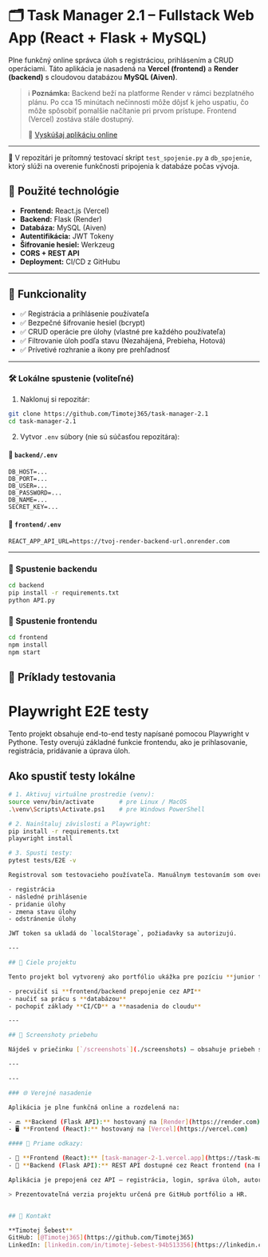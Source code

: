# 🗂️ Task Manager 2.1 – Fullstack Web App (React + Flask + MySQL)

Plne funkčný online správca úloh s registráciou, prihlásením a CRUD operáciami. Táto aplikácia je nasadená na **Vercel (frontend)** a **Render (backend)** s cloudovou databázou **MySQL (Aiven)**.

> ℹ️ **Poznámka:** Backend beží na platforme Render v rámci bezplatného plánu. Po cca 15 minútach nečinnosti môže dôjsť k jeho uspatiu, čo môže spôsobiť pomalšie načítanie pri prvom prístupe. Frontend (Vercel) zostáva stále dostupný.
> 
> 🔗 [Vyskúšaj aplikáciu online](https://task-manager-2-1.vercel.app)

---

🧪 V repozitári je prítomný testovací skript `test_spojenie.py` a `db_spojenie`, ktorý slúži na overenie funkčnosti pripojenia k databáze počas vývoja.


## 🔧 Použité technológie

- **Frontend:** React.js (Vercel)
- **Backend:** Flask (Render)
- **Databáza:** MySQL (Aiven)
- **Autentifikácia:** JWT Tokeny
- **Šifrovanie hesiel:** Werkzeug
- **CORS + REST API**
- **Deployment:** CI/CD z GitHubu

---

## 🔐 Funkcionality

- ✅ Registrácia a prihlásenie používateľa
- ✅ Bezpečné šifrovanie hesiel (bcrypt)
- ✅ CRUD operácie pre úlohy (vlastné pre každého používateľa)
- ✅ Filtrovanie úloh podľa stavu (Nezahájená, Prebieha, Hotová)
- ✅ Prívetivé rozhranie a ikony pre prehľadnosť

---

### 🛠️ Lokálne spustenie (voliteľné)

1. Naklonuj si repozitár:
```bash
git clone https://github.com/Timotej365/task-manager-2.1
cd task-manager-2.1
```

2. Vytvor `.env` súbory (nie sú súčasťou repozitára):

#### 📁 `backend/.env`
```
DB_HOST=...
DB_PORT=...
DB_USER=...
DB_PASSWORD=...
DB_NAME=...
SECRET_KEY=...
```

#### 📁 `frontend/.env`
```
REACT_APP_API_URL=https://tvoj-render-backend-url.onrender.com
```

---

### 🚀 Spustenie backendu

```bash
cd backend
pip install -r requirements.txt
python API.py
```

### 🚀 Spustenie frontendu

```bash
cd frontend
npm install
npm start
```



## 🧪 Príklady testovania

# Playwright E2E testy

Tento projekt obsahuje end-to-end testy napísané pomocou Playwright v Pythone. Testy overujú základné funkcie frontendu, ako je prihlasovanie, registrácia, pridávanie a úprava úloh.

## Ako spustiť testy lokálne

```bash
# 1. Aktivuj virtuálne prostredie (venv):
source venv/bin/activate       # pre Linux / MacOS
.\venv\Scripts\Activate.ps1    # pre Windows PowerShell

# 2. Nainštaluj závislosti a Playwright:
pip install -r requirements.txt
playwright install

# 3. Spusti testy:
pytest tests/E2E -v

Registroval som testovacieho používateľa. Manuálnym testovaním som overil, že Funguje:

- registrácia  
- následné prihlásenie  
- pridanie úlohy  
- zmena stavu úlohy  
- odstránenie úlohy  

JWT token sa ukladá do `localStorage`, požiadavky sa autorizujú.

---

## 🎯 Ciele projektu

Tento projekt bol vytvorený ako portfólio ukážka pre pozíciu **junior testera** alebo **QA automation**, pričom cieľom bolo:

- precvičiť si **frontend/backend prepojenie cez API**
- naučiť sa prácu s **databázou**
- pochopiť základy **CI/CD** a **nasadenia do cloudu**

---

## 📂 Screenshoty priebehu

Nájdeš v priečinku [`/screenshots`](./screenshots) – obsahuje priebeh spustenia a testovania aplikácie.

---

---

### 🌐 Verejné nasadenie

Aplikácia je plne funkčná online a rozdelená na:

- 🔙 **Backend (Flask API):** hostovaný na [Render](https://render.com)
- 🖥️ **Frontend (React):** hostovaný na [Vercel](https://vercel.com)

#### 🔗 Priame odkazy:

- 🧠 **Frontend (React):** [task-manager-2-1.vercel.app](https://task-manager-2-1.vercel.app)
- 🔧 **Backend (Flask API):** REST API dostupné cez React frontend (na Renderi)

Aplikácia je prepojená cez API – registrácia, login, správa úloh, autorizácia cez JWT token.

> Prezentovateľná verzia projektu určená pre GitHub portfólio a HR.


## 👤 Kontakt

**Timotej Šebest**  
GitHub: [@Timotej365](https://github.com/Timotej365)  
LinkedIn: [linkedin.com/in/timotej-šebest-94b513356](https://linkedin.com/in/timotej-šebest-94b513356)


